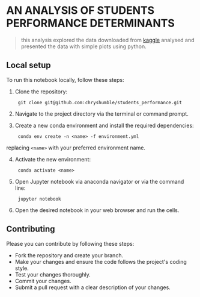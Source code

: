 # AN ANALYSIS OF STUDENTS PERFORMANCE DETERMINANTS
> this analysis explored the data downloaded from [kaggle](kaggle.com)
> analysed and presented the data with simple plots using python.

## Local setup

To run this notebook locally, follow these steps:

1. Clone the repository:

        git clone git@github.com:chryshumble/students_performance.git

2. Navigate to the project directory via the terminal or command prompt.

3. Create a new conda environment and install the required dependencies:

        conda env create -n <name> -f environment.yml

replacing `<name>` with your preferred environment name.

4. Activate the new environment:

        conda activate <name>

5. Open Jupyter notebook via anaconda navigator or via the command line:

        jupyter notebook

6. Open the desired notebook in your web browser and run the cells.

## Contributing

Please you can contribute by following these steps:

- Fork the repository and create your branch.
- Make your changes and ensure the code follows the project's coding style.
- Test your changes thoroughly.
- Commit your changes.
- Submit a pull request with a clear description of your changes.
